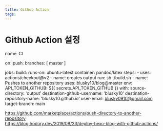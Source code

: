 ```yaml
---
title: Github Action
tags:
---
```


# Github Action 설정

name: CI

on:
  push:
    branches: [ master ]

jobs:
  build:
    runs-on: ubuntu-latest
    container: pandoc/latex
    steps:
      - uses: actions/checkout@v2
      - name: creates output
        run:  sh ./build.sh
      - name: Pushes to another repository
        uses: blusky10/blog@master
        env:
          API_TOKEN_GITHUB: ${{ secrets.API_TOKEN_GITHUB }}
        with:
          source-directory: 'output'
          destination-github-username: 'blusky10'
          destination-repository-name: 'blusky10.github.io'
          user-email: blusky0910@gmail.com
          target-branch: main


https://github.com/marketplace/actions/push-directory-to-another-repository          
https://blog.hodory.dev/2019/08/23/deploy-hexo-blog-with-github-actions/